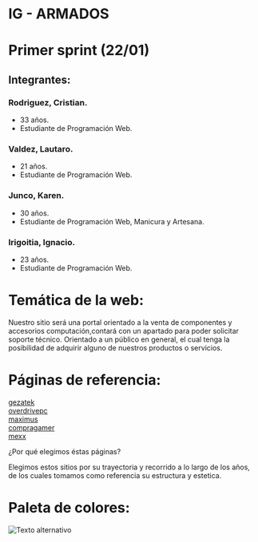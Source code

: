 # IG - ARMADOS

# Primer sprint (22/01)

## Integrantes:

### Rodriguez, Cristian.
- 33 años.
- Estudiante de Programación Web.

### Valdez, Lautaro.
- 21 años.
- Estudiante de Programación Web.

### Junco, Karen.
- 30 años.
- Estudiante de Programación Web, Manicura y Artesana.

### Irigoitia, Ignacio.
- 23 años. 
- Estudiante de Programación Web.

# Temática de la web:

Nuestro sitio será una portal orientado a la venta de componentes y accesorios computación,contará con un apartado para poder solicitar soporte técnico.
Orientado a un público en general, el cual tenga la posibilidad de adquirir alguno de nuestros productos o servicios.

# Páginas de referencia:

[gezatek](https://www.gezatek.com.ar/) <br>
[overdrivepc](https://www.overdrivepc.com.ar/)<br>
[maximus](https://www.maximus.com.ar/)<br>
[compragamer](https://compragamer.com/)<br>
[mexx](https://www.mexx.com.ar/)<br>


¿Por qué elegimos éstas páginas?

Elegimos estos sitios por su trayectoria y recorrido a lo largo de los años, de los cuales tomamos como referencia su estructura y estetica.  

# Paleta de colores: 
![Texto alternativo](https://github.com/crisode/grupo_3_IG-ARMADOS/blob/main/Dise%C3%B1o%20color/Colores.png)

